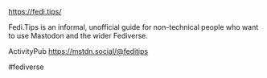 https://fedi.tips/

Fedi.Tips is an informal, unofficial guide for non-technical people who want to use Mastodon and the wider Fediverse.

ActivityPub https://mstdn.social/@feditips

#fediverse 